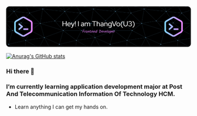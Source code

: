 ![My image](./header-image.png)

[![Anurag's GitHub stats](https://github-readme-stats.vercel.app/api?username=VOHIEUTHANG)](https://github.com/anuraghazra/github-readme-stats)

### Hi there 👋

### I’m currently learning application development major at Post And Telecommunication Information Of Technology HCM.

- Learn anything I can get my hands on.
